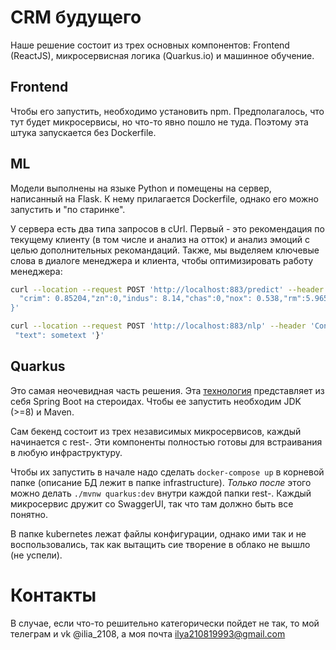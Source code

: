 # CRM будущего

Наше решение состоит из трех основных компонентов: Frontend (ReactJS), микросервисная логика (Quarkus.io) и машинное обучение. 

## Frontend

Чтобы его запустить, необходимо установить npm. Предполагалось, что тут будет микросервисы, но что-то явно пошло не туда. Поэтому эта штука запускается без Dockerfile.

## ML

Модели выполнены на языке Python и помещены на сервер, написанный на Flask. К нему прилагается Dockerfile, однако его можно запустить и "по старинке". 

У сервера есть два типа запросов в cUrl. Первый - это рекомендация по текущему клиенту (в том числе и анализ на отток) и анализ эмоций с целью дополнительных рекомандаций. Также, мы выделяем ключевые слова в диалоге менеджера и клиента, чтобы оптимизировать работу менеджера:
``` bash
curl --location --request POST 'http://localhost:883/predict' --header 'Content-Type: application/json' --data-raw '{
  "crim": 0.85204,"zn":0,"indus": 8.14,"chas":0,"nox": 0.538,"rm":5.965,"age": 89.2,"dis":4.0123,"rad": 4,"tax":307,"ptratio": 21,"lstat":13.83
}'
```

``` bash
curl --location --request POST 'http://localhost:883/nlp' --header 'Content-Type: application/json' --data-raw '{
 "text": sometext '}'
```

## Quarkus

Это самая неочевидная часть решения. Эта [технология](https://quarkus.io/) представляет из себя Spring Boot на стероидах. Чтобы ее запустить необходим JDK (>=8) и Maven.

Сам бекенд состоит из трех независимых микросервисов, каждый начинается с rest-. Эти компоненты полностью готовы для встраивания в любую инфраструктуру. 

Чтобы их запустить в начале надо сделать ```docker-compose up``` в корневой папке (описание БД лежит в папке infrastructure). *Только после* этого можно делать ```./mvnw quarkus:dev``` внутри каждой папки rest-. Каждый микросервис дружит со SwaggerUI, так что там должно быть все понятно. 

В папке kubernetes лежат файлы конфигурации, однако ими так и не воспользовались, так как вытащить сие творение в облако не вышло (не успели). 

# Контакты

В случае, если что-то решительно категорически пойдет не так, то мой телеграм и vk @ilia_2108, а моя почта ilya210819993@gmail.com
